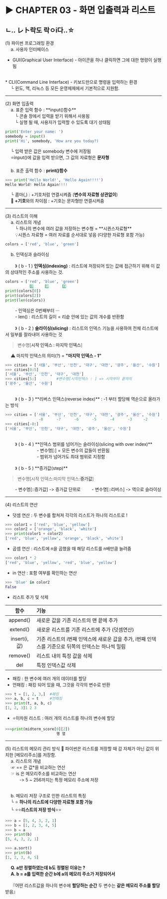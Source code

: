 # ▶ CHAPTER 03 - 화면 입출력과 리스트
## ㄴ.. レト락도 락ㅇi다..☆

(1) 파이썬 프로그래밍 환경
<br> 
&emsp; a. 사용자 인터페이스
<br>
- GUI(Graphical User Interface) - 아이콘을 하나 클릭하면 그에 대한 명령이 실행됨
<br>
* CLI(Command Line Interface) - 키보드만으로 명령을 입력하는 환경
<br>
&emsp; └ 윈도, 맥, 리눅스 등 모든 운영체제에서 기본적으로 지원함.
<hr>
(2) 화면 입출력
<br>
&emsp; a. 표준 입력 함수 : **input()함수**
<br>
&emsp;&emsp; └ 콘솔 창에서 입력을 받기 위해서 사용됨
<br>
&emsp;&emsp; └ 실행 될 때, 사용자가 입력할 수 있도록 대기 상태됨

```python
print('Enter your name: ')
somebody = input()
print('Hi', somebody, 'How are you today?)
```
&emsp; └ 입력 받은 값은 somebody 변수에 저장됨
<br>
&emsp; ⭐input()에 값을 입력 받으면, 그 값의 자료형은 **문자형**
<br>
<br>
&emsp; b. 표준 출력 함수 : **print()함수**

```python
>>> print('Hello World!', 'Hello Again!!!!')
Hello World! Hello Again!!!!
```
&emsp; └ 콤마(,) : +기호처럼 연결시켜줌 (**변수의 자료형 상관없이**)
<br>
&emsp; 🤔 **+기호**와의 차이점 : +기호는 문자형만 연결시켜줌
<hr>
(3) 리스트의 이해
<br>
&emsp; a. 리스트의 개념
<br>
&emsp;&emsp; └ 하나의 변수에 여러 값을 저장하는 변수형 =  **시퀀스자료형**
<br>
&emsp;&emsp; 💡시퀀스 자료형 = 여러 자료를 순서대로 넣음 (다양한 자료형 포함 가능)

```python
colors = ['red', 'blue', 'green']
```
&emsp; b. 인덱싱과 슬라이싱
<br>
<br>
&emsp;&emsp; 》 ( b - 1 ) **인덱싱(indexing)** : 리스트에 저장되어 있는 값에 접근하기 위해 이 값의 상대적인 주소를 사용하는 것.

```python
colors = ['red', 'blue', 'green']
           0️⃣     1️⃣      2️⃣
print(colors[0])
print(colors[2])
print(len(colors))
```
&emsp;&emsp; - 인덱싱은 0번째부터 ···
<br>
&emsp;&emsp; - len() : 리스트의 길이 = 리슽 안에 있는 값의 개수를 반환함
<br>
<br>
&emsp;&emsp; 》 ( b - 2 ) **슬라이싱(slicing)** : 리스트의 인덱스 기능을 사용하여 전체 리스트에서 일부를 잘라내어 사용하는 것
> 변수명[**시작 인덱스 : 마지막 인덱스**] 

&emsp; ⚠️ 마지막 인덱스의 의미(?) = **"마지막 인덱스 - 1"**

```python
>>> cities = ['서울', '부산', '인천', '대구', '대전', '광주', '울산', '수원']
>>> cities[0:5]
['서울', '부산', '인천', '대구', '대전']
>>> cities[5:]         #변수명[시작인덱스 : ] => 시작부터 끝까지
['광주', '울산', '수원']
```
<br>
&emsp;&emsp; 》 ( b - 3 ) **리버스 인덱스(reverse index)** : -1 부터 할당해 역순으로 올라가는 방식

```python
>>> cities = ['서울', '부산', '인천', '대구', '대전', '광주', '울산', '수원']
               -8      -7      -6      -5      -4      -3     -2      -1
>>> cities[-8:]
['서울', '부산', '인천', '대구', '대전', '광주', '울산', '수원']
```
<br>
&emsp;&emsp; 》 ( b - 4 ) **인덱스 범위를 넘어가는 슬라이싱(slicing with over index)**
<br>
&emsp;&emsp;&emsp;&emsp;&emsp;&emsp;&emsp; - 변수명[:] = 모든 변수의 값들이 반환됨
<br>
&emsp;&emsp;&emsp;&emsp;&emsp;&emsp;&emsp; - 범위가 넘어가도 최대 범위로 지정함
<br>
<br>
&emsp;&emsp; 》 ( b - 5 ) **증가값(step)** 

>변수명[시작 인덱스:마지막 인덱스:**증가값**]

&emsp;&emsp; - 변수명[::증가값] -> 증가값 단위로 
&emsp;&emsp; - 변수명[::리버스] -> 역으로 슬라이싱
<hr>
(4) 리스트의 연산

- 덧셈 연산 : 두 변수를 합쳐져 각각의 리스트가 하나의 리스트로 !
```python
>>> color1 = ['red', 'blue', 'yellow']
>>> color2 = ['orange', 'black', 'white']
>>> print(color1 + color2)
['red', 'blue', 'yellow', 'orange', 'black', 'white']
```
- 곱셈 연산 : 리스트에 n을 곱했을 때 해당 리스트를 n배만큼 늘려줌
```python
>>> color1 * 2
['red', 'blue', 'yellow', 'red', 'blue', 'yellow']
```
- in 연산 : 포함 여부를 확인하는 연산
```python
>>> 'blue' in color2
False
```
- 리스트 추가 및 삭제

|함수|기능|
| :---: | :--- |
|append()|새로운 값을 기존 리스트의 맨 끝에 추가|
|extend()|새로운 리스트를 기존 리스트에 추가 (덧셈연산)|
|insert(i, 값)|기존 리스트의 i번째 인덱스에 새로운 값을 추가, i번째 인덱스를 기준으로 뒤쪽의 인덱스는 하나씩 밀림|
|remove()|리스트 내의 특정 값을 삭제|
|del|특정 인덱스값 삭제|

- 패킹 : 한 변수에 여러 개의 데이터를 할당
- 언패킹 : 패킹 되어 있을 때, 그것을 각각의 변수로 반환
```python
>>> t = [1, 2, 3,]  #패킹
>>> a, b, c = t     #언패킹
>>> print(t, a, b, c)
[1, 2, 3]1 2 3
```
- ⭐이차원 리스트 : 여러 개의 리스트를 하나의 변수에 할당
```python
>>>print(midterm_score[0][2])
                       행 열
```
<hr>
(5) 리스트의 메모리 관리 방식
🥵 파이썬은 리스트를 저장할 때 갑 자체가 아닌 값이 위치한  [메모리주소]를 저장함.
<br>
&emsp; a. 리스트의 개념
<br>
&emsp; ☞ == 은 값*을 비교하는 연산
<br>
&emsp; ☞ is 은 메모리주소를 비교하는 연산
<br>
&emsp;&emsp;&emsp; -> 5 ~ 256까지는 특정 메모리 주소에 저장
<br>
<br>

&emsp; b. 메모리 저장 구조로 인한 리스트의 특징
<br>
&emsp; └ ⭐ **하나의 리스트에 다양한 자료형 포함 가능**
<br>
&emsp; └ ⭐⭐**리스트의 저장 방식**⭐⭐
```python
>>> a = [5, 4, 3, 2, 1]
>>> b = [1, 2, 3, 4, 5]
>>> b = a
>>> print(b)
[5, 4, 3, 2, 1]
```
```python
>>> a.sort()
>>> print(b)
[1, 2, 3, 4, 5]
```
&emsp; **Q. a만 정렬하였는데 b도 정렬된 이유는 ?**
<br>
&emsp; **A. b = a를 입력한 순간 b에 a의 메모리 주소가 저장되어서**
<br>
<br>
&emsp; 『어떤 리스트값을 하나의 변수에 **할당하는 순간** 두 변수는 **같은 메모리 주소를 할당**받음』
